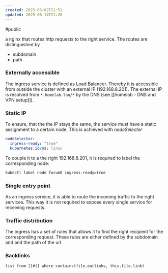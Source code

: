 ```yaml
---
created: 2025-03-02T21:51
updated: 2025-06-14T21:20
---
```

#public

a nginx that routes http requests to the right service. 
The routes are distinguished by 
- subdomain
- path

### Externally accessible
The ingress service is defined as Load Balancer. Thereby it is accessible from outside the cluster with an external IP (192.168.8.201). The external IP is resolved from `*.homelab.lan/*` by the DNS (see [[homelab - DNS and VPN setup]]).  

### Static IP
To ensure, that the the IP stays the same, the service must have a static assignment to a certain node. This is achieved with *nodeSelector*
```yaml
nodeSelector: 
  ingress-ready: "true" 
  kubernetes.io/os: linux
```
To couple it to a the right 192.168.8.201, it is required to label the corresponding node:
```bash
kubectl label node forum0 ingress-ready=true
```
  
### Single entry point
As an ingress service, it is able to route the incoming traffic to the right services. This way it is not required to expose every single service for receiving requests.

### Traffic distribution
The ingress has a set of rules that allows it to find the right recipient for the corresponding request. These rules are either defined by the subdomain and and the path of the url. 

### Backlinks
```dataview 
list from [[#]] where contains(file.outlinks, this.file.link)
```

